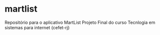 # martlist
Repositório para o aplicativo MartList 
Projeto Final do curso Tecnlogia em sistemas para internet (cefet-rj)

